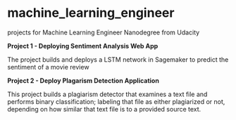 # machine_learning_engineer

projects for Machine Learning Engineer Nanodegree from Udacity



**Project 1 - Deploying Sentiment Analysis Web App**

The project builds and deploys a LSTM network in Sagemaker to predict the sentiment of a movie review

**Project 2 - Deploy Plagarism Detection Application**

This project builds a plagiarism detector that examines a text file and performs binary classification; labeling that file as either plagiarized or not, depending on how similar that text file is to a provided source text. 
